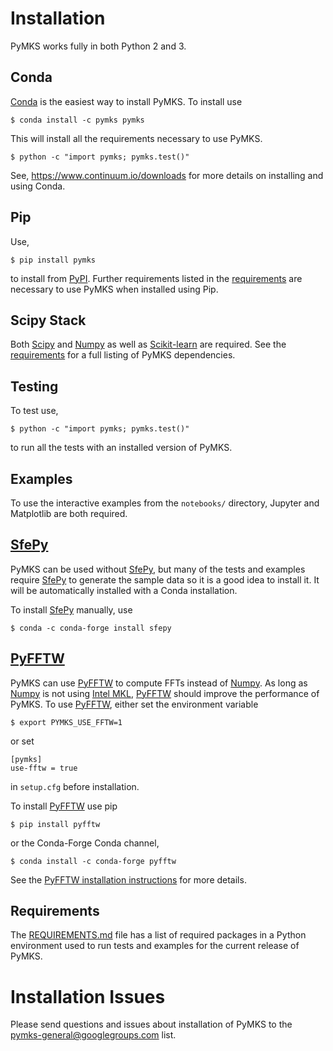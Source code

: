 # Installation

PyMKS works fully in both Python 2 and 3.

## Conda

[Conda][conda] is the easiest way to install PyMKS. To install use

    $ conda install -c pymks pymks

This will install all the requirements necessary to use PyMKS.

    $ python -c "import pymks; pymks.test()"

See, https://www.continuum.io/downloads for more details on installing
and using Conda.

## Pip

Use,

    $ pip install pymks

to install from [PyPI](https://pypi.org/). Further requirements listed
in the [requirements](./requirement.txt) are necessary to use PyMKS
when installed using Pip.

## Scipy Stack

Both [Scipy](http://www.scipy.org/) and [Numpy][numpy] as well as
[Scikit-learn](http://scikit-learn.org) are required. See the
[requirements](./requirement.txt) for a full listing of PyMKS
dependencies.

## Testing

To test use,

    $ python -c "import pymks; pymks.test()"

to run all the tests with an installed version of PyMKS.

## Examples

To use the interactive examples from the `notebooks/` directory,
Jupyter and Matplotlib are both required.

## [SfePy][sfepy]

PyMKS can be used without [SfePy][sfepy], but many of the tests and
examples require [SfePy][sfepy] to generate the sample data so it is a
good idea to install it. It will be automatically installed with a
Conda installation.

To install [SfePy][sfepy] manually, use

    $ conda -c conda-forge install sfepy

## [PyFFTW][pyfftw]


PyMKS can use [PyFFTW][pyfftw] to compute FFTs instead of
[Numpy][numpy]. As long as [Numpy][numpy] is not using
[Intel MKL][MKL], [PyFFTW][pyfftw] should improve the performance of
PyMKS. To use [PyFFTW][pyfftw], either set the environment variable

    $ export PYMKS_USE_FFTW=1

or set

    [pymks]
    use-fftw = true

in `setup.cfg` before installation.

To install [PyFFTW][pyfftw] use pip

    $ pip install pyfftw

or the Conda-Forge Conda channel,

    $ conda install -c conda-forge pyfftw

See the
[PyFFTW installation instructions](https://github.com/hgomersall/pyFFTW#installation)
for more details.

## Requirements

The [REQUIREMENTS.md](REQUIREMENTS.html) file has a list of required
packages in a Python environment used to run tests and examples
for the current release of PyMKS.

# Installation Issues

Please send questions and issues about installation of PyMKS to the
[pymks-general@googlegroups.com](mailto:pymks-general@googlegroups.com)
list.

[sfepy]: http://sfepy.org
[numpy]: http://www.scipy.org/
[MKL]: https://software.intel.com/en-us/articles/numpyscipy-with-intel-mkl
[pyfftw]: http://hgomersall.github.io/pyFFTW/
[conda]: http://continuum.io/downloads
